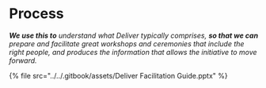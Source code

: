 # Process

_**We use this to** understand what Deliver typically comprises, **so that we can** prepare and facilitate great workshops and ceremonies that include the right people, and produces the information that allows the initiative to move forward._&#x20;

{% file src="../../.gitbook/assets/Deliver Facilitation Guide.pptx" %}

